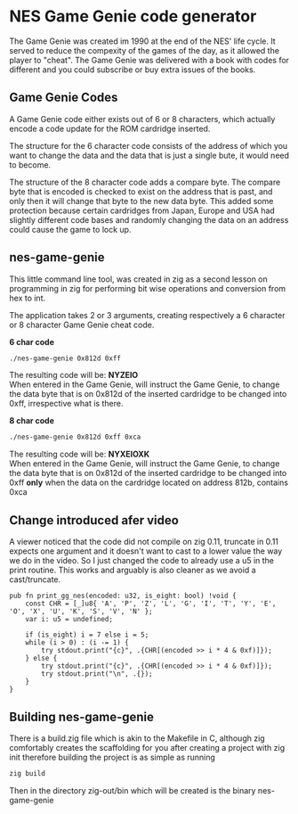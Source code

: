 # NES Game Genie code generator

The Game Genie was created im 1990 at the end of the NES' life cycle. It served to reduce the compexity of the games of the day, as it allowed the player to "cheat". The Game Genie was delivered with a book with codes for different and you could subscribe or buy extra issues of the books.

## Game Genie Codes
A Game Genie code either exists out of 6 or 8 characters, which actually encode a code update for the ROM cardridge inserted.
<p>
The structure for the 6 character code consists of the address of which you want to change the data and the data that is just a single bute, it would need to become.
<p>
The structure of the 8 character code adds a compare byte. The compare byte that is encoded is checked to exist on the address that is past, and only then it will change that byte to the new data byte. This added some protection because certain cardridges from Japan, Europe and USA had slightly different code bases and randomly changing the data on an address could cause the game to lock up.

## nes-game-genie
This little command line tool, was created in zig as a second lesson on programming in zig for performing bit wise operations and conversion from hex to int.
<p>
The application takes 2 or 3 arguments, creating respectively a 6 character or 8 character Game Genie cheat code.
<p>
<b>6 char code</b>

```bash
./nes-game-genie 0x812d 0xff
```

The resulting code will be: <b>NYZEIO</b> <br/>
When entered in the Game Genie, will instruct the Game Genie, to change the data byte that is on 0x812d of the inserted cardridge to be changed into 0xff, irrespective what is there.
<p>
<b>8 char code</b>

```bash
./nes-game-genie 0x812d 0xff 0xca
```

The resulting code will be: <b>NYXEIOXK</b> <br/>
When entered in the Game Genie, will instruct the Game Genie, to change the data byte that is on 0x812d of the inserted cardridge to be changed into 0xff <b>only</b> when the data on the cardridge located on address 812b, contains 0xca

## Change introduced afer video
A viewer noticed that the code did not compile on zig 0.11, truncate in 0.11 expects one argument and it doesn't want to cast to a lower value the way we do in the video. So I just changed the code to already use a u5 in the print routine. This works and arguably is also cleaner as we avoid a cast/truncate.

```zig
pub fn print_gg_nes(encoded: u32, is_eight: bool) !void {
    const CHR = [_]u8{ 'A', 'P', 'Z', 'L', 'G', 'I', 'T', 'Y', 'E', 'O', 'X', 'U', 'K', 'S', 'V', 'N' };
    var i: u5 = undefined;

    if (is_eight) i = 7 else i = 5;
    while (i > 0) : (i -= 1) {
        try stdout.print("{c}", .{CHR[(encoded >> i * 4 & 0xf)]});
    } else {
        try stdout.print("{c}", .{CHR[(encoded >> i * 4 & 0xf)]});
        try stdout.print("\n", .{});
    }
}
```

## Building nes-game-genie
There is a build.zig file which is akin to the Makefile in C, although zig comfortably creates the scaffolding for you after creating a project with zig init <project name> therefore building the project is as simple as running

```bash
zig build
```

Then in the directory zig-out/bin which will be created is the binary nes-game-genie
